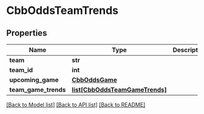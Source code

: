 # CbbOddsTeamTrends

## Properties
Name | Type | Description | Notes
------------ | ------------- | ------------- | -------------
**team** | **str** |  | [optional] 
**team_id** | **int** |  | [optional] 
**upcoming_game** | [**CbbOddsGame**](CbbOddsGame.md) |  | [optional] 
**team_game_trends** | [**list[CbbOddsTeamGameTrends]**](CbbOddsTeamGameTrends.md) |  | [optional] 

[[Back to Model list]](../README.md#documentation-for-models) [[Back to API list]](../README.md#documentation-for-api-endpoints) [[Back to README]](../README.md)

